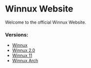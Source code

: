 # Winnux Website
Welcome to the official Winnux Website.
### Versions:
- [Winnux](https://techguy16.github.io/winnux/Winnux)
- [Winnux 2.0](https://techguy16.github.io/winnux/Winnux2)
- [Winnux 11](https://techguy16.github.io/winnux/Winnux11)
- [Winnux Arch](https://techguy16.github.io/winnux/WinnuxArch)

